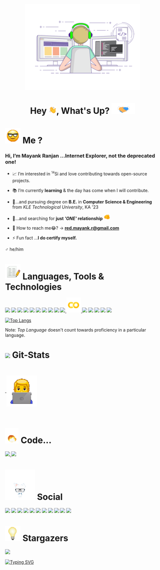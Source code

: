 <p align="center">
    <a href="">
        <img title="" alt="" src="https://github.com/itsMeBuddy/itsMeBuddy/blob/main/gifs/y.gif" width=auto height="280px">
    </a>
</p>

<h1 align="center"> Hey <img src="https://github.com/itsMeBuddy/itsMeBuddy/blob/main/light_weight/wave.gif" width=auto height="25px" >, What's Up? <img src="https://github.com/itsMeBuddy/itsMeBuddy/blob/main/gifs/Handshake.gif" width=auto height="35px" /></h1>

# <img src="https://github.com/itsMeBuddy/itsMeBuddy/blob/main/light_weight/kaalaChasma.gif" width="50px" height=auto > Me ?

<!-- - <a href="" <img src="https://github.com/itsMeBuddy/itsMeBuddy/blob/main/gifs/Handshake.gif"/><a> -->

<h3> Hi, I’m Mayank Ranjan ...Internet Explorer, not the deprecated one! </h3>

- 📈 I’m interested in <sup><small>14</small></sup>Si and love contributing towards open-source projects.

- 📚 I’m currently **learning** & the day has come when I will contribute.

- 🥱...and pursuing degree on **B.E.** in **Computer Science & Engineering** from _KLE Technological University_, KA '23

- 👧...and searching for **just _'ONE'_ relationship** <img src="https://github.com/itsMeBuddy/itsMeBuddy/blob/main/light_weight/you.gif" width="20px" height=auto />
- 📮 How to reach me😂? -> **red.mayank.r@gmail.com**

- ⚡ Fun fact ...**I do certify myself.**

♂ he/him

# <img src="https://github.com/itsMeBuddy/itsMeBuddy/blob/main/light_weight/lang.gif" width="50px" height=auto /> Languages, Tools & Technologies

<p align="left">
    <a title="C++17"        href="https://cplusplus.com/">                                          <img src="https://img.icons8.com/color/48/000000/c-plus-plus-logo.png"/></a>
    <a title="Python"       href="https://www.python.org/">                                         <img src="https://img.icons8.com/color/48/000000/python--v1.png"/></a>
    <a title="HTML"         href="https://html.com/">                                               <img src="https://img.icons8.com/color/48/000000/html-5--v1.png"/></a>
    <a title="CSS"          href="https://css-tricks.com/">                                         <img src="https://img.icons8.com/color/48/000000/css3.png"/></a>
    <!-- <a title="JavaScript"   href="https://www.javascript.com/">                                     <img src="https://img.icons8.com/color/48/000000/javascript--v1.png"/></a> -->
    <a title="vmware"       href="https://www.vmware.com/in.html">                                  <img src="https://img.icons8.com/fluency/48/000000/old-vmware-logo.png"/></a>
    <a title="OpenStack"    href="https://www.openstack.org/">                                      <img src="https://img.icons8.com/color/48/000000/openstack.png"/></a>
    <a title="vscode"       href="https://code.visualstudio.com/">                                  <img src="https://img.icons8.com/color/48/000000/visual-studio--v2.png"/></a>
    <a title="jupyter"      href="https://jupyter.org/">                                            <img src="https://img.icons8.com/fluency/48/000000/jupyter.png"/></a>
    <a title="ANACONDA"     href="https://www.anaconda.com/">                                       <img src="https://img.icons8.com/fluency/48/000000/anaconda--v2.png"/></a>
    <a title="TensorFlow"   href="https://www.tensorflow.org/">                                     <img src="https://img.icons8.com/color/48/000000/tensorflow.png"/>
    <a title="Colab"        href="https://colab.research.google.com/">                              <img src="https://github.com/itsMeBuddy/itsMeBuddy/blob/main/icons/colab.png"/> 
    <a title="Git"          href="https://git-scm.com/">                                            <img src="https://img.icons8.com/color/48/000000/git.png"/></a>
    <a title="GitHub"       href="https://github.com/">                                             <img src="https://img.icons8.com/fluency/48/000000/github.png"/></a>
    <a title="hp"           href="https://www.hp.com/in-en/home.html">                              <img src="https://img.icons8.com/color/48/000000/hp.png"/></a>
    <a title="Windows 10"   href="https://www.microsoft.com/en-in/software-download/windows10">     <img src="https://img.icons8.com/color/48/000000/windows-10.png"/></a>
    <a title="Linux Mint"   href="https://linuxmint.com/">                                          <img src="https://img.icons8.com/color/48/000000/linux-mint.png"/></a>
    <!-- <a title="" href=""><img src=""/></a> -->
    <!-- <a title="" href=""><img src=""/></a> -->
    <!-- <a title="" href=""><img src=""/></a> -->

</p>

[![Top Langs](https://github-readme-stats.vercel.app/api/top-langs/?username=itsMeBuddy&theme=github_dark&hide_border=true&langs_count=5&layout=compact)](https://github.com/anuraghazra/github-readme-stats)

Note: _Top Language_ doesn't count towards proficiency in a particular language.

# <img src="https://github.com/itsMeBuddy/itsMeBuddy/blob/main/gifs/upDown.gif" width=auto height="50px"> Git-Stats

<p align="center">
    <a href="https://streak-stats.demolab.com?user=itsMeBuddy&theme=github-dark-blue&hide_border=false&date_format=M%20j%5B%2C%20Y%5D">
        <img title="" alt="" src="https://streak-stats.demolab.com?user=itsMeBuddy&theme=github-dark-blue&hide_border=false&date_format=M%20j%5B%2C%20Y%5D"/>
    </a>
</p>
<p>
    <a href="https://github-readme-stats.vercel.app/api?username=itsMeBuddy&show_icons=true&theme=github_dark&hide_border=true">
        <img title="" alt="" src="https://github-readme-stats.vercel.app/api?username=itsMeBuddy&show_icons=true&theme=github_dark&hide_border=true"/>
    </a>
    <a>
        <img src="https://github.com/itsMeBuddy/itsMeBuddy/blob/main/light_weight/men.gif" width=100px height="100px" align="center">
    </a>
</p>
<p align="center">
    <a href="https://activity-graph.herokuapp.com/graph?username=itsMeBuddy&bg_color=0D1117&color=529BED&line=529BED&point=FFFF00&hide_border=true">
        <img title="" alt="" src="https://activity-graph.herokuapp.com/graph?username=itsMeBuddy&bg_color=0D1117&color=5BCDEC&line=5BCDEC&point=FFFFFF&hide_border=true"/>
    </a>
</p>


# <img src="https://github.com/itsMeBuddy/itsMeBuddy/blob/main/gifs/blast.gif" width=auto height="50px"> Code...


<p align="left">
    <a href="https://leetcode.com/red_mayankr/" target="_blank">
        <img width=45% src="https://leetcard.jacoblin.cool/red_mayankr?ext=heatmap"/>
    </a>
    <a href="https://www.codechef.com/users/m_ayankr" target="_blank">
        <img width=50% src="https://cp-cards.herokuapp.com/?name=m_ayankr&codeforces=m_ayankr&codechef=m_ayankr"/>
    </a>
</p>



<!-- ... -->
# <img src="https://github.com/itsMeBuddy/itsMeBuddy/blob/main/gifs/social.gif" width=auto height="100px"> Social
<p align="left">
    <a title="Instagram"    href="https://www.instagram.com/m.ayank.r/">                    <img src="https://img.icons8.com/3d-fluency/48/000000/instagram-new.png"/></a>
    <a title="Facebook"     href="https://www.facebook.com/mayank.ranjan.96742/">           <img src="https://img.icons8.com/color/48/000000/facebook-new.png"/></a>
    <a title="WhatsApp"     href="https://wa.me/qr/Q37WYU3F6KBWL1">                         <img src="https://img.icons8.com/color/48/000000/whatsapp.png"/></a>
    <a title="Snapchat"     href="https://www.snapchat.com/add/m_ranjan21">                 <img src="https://img.icons8.com/color/48/000000/snapchat-circled-logo.png"/></a>
    <a title="Telegram"     href="https://t.me/aila_jaadu">                                 <img src="https://img.icons8.com/color/48/000000/telegram-app.png"/></a>
    <a title="Reddit"       href="https://www.reddit.com/user/BillageAreaPupil">            <img src="https://img.icons8.com/doodle/48/000000/reddit--v4.png"/></a>
    <a title="Twitter"      href="https://twitter.com/mayankranjan03">                      <img src="https://img.icons8.com/color/48/000000/twitter--v2.png"/></a>
    <a title="Twitch"       href="https://www.twitch.tv/m_ayank_r">                         <img src="https://img.icons8.com/3d-fluency/48/000000/3d-fluency-twitch.png"/></a>
    <a title="Discord"      href="https://discord.com/users/687016247258513454">            <img src="https://img.icons8.com/color/48/000000/discord-logo.png"/></a>
    <a title="Steam"        href="https://steamcommunity.com/profiles/76561198936257880/">  <img src="https://img.icons8.com/fluency/48/000000/steam.png"/></a>
    <a title="LinkedIn"     href="https://www.linkedin.com/in/itsMeBuddy/">                 <img src="https://img.icons8.com/color/48/000000/linkedin.png"/></a>
</p>



<!-- ... -->

# <img src="https://github.com/itsMeBuddy/itsMeBuddy/blob/main/light_weight/bulb.gif" width=auto height="50px"> Stargazers

<a href="https://github.com/itsMeBuddy/">
    <img src="https://komarev.com/ghpvc/?username=itsMeBuddy">
</a>



[![Typing SVG](https://readme-typing-svg.herokuapp.com?font=Google+Sans&size=15&pause=1000&width=435&lines=I+don't+drink+coffee+%E2%98%95)](https://git.io/typing-svg)
